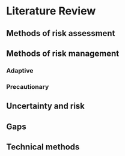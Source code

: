 # Literature Review

## Methods of risk assessment 

## Methods of risk management

### Adaptive 

### Precautionary

## Uncertainty and risk

## Gaps

## Technical methods